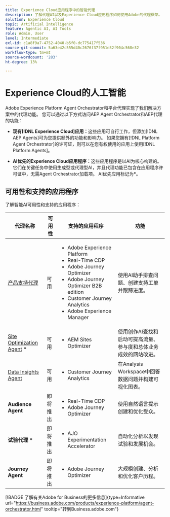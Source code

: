 ```yaml
---
title: Experience Cloud应用程序中的智能代理
description: 了解代理AI以及Experience Cloud应用程序如何使用Adobe的代理框架。
solution: Experience Cloud
topic: Artificial Intelligence
feature: Agentic AI, AI Tools
role: Admin, User
level: Intermediate
exl-id: c1a8f9a7-4752-4040-b5f0-dc775417f536
source-git-commit: 5a63e42c555d40c2676f37f951e32f904c568e32
workflow-type: tm+mt
source-wordcount: '283'
ht-degree: 13%

---
```


# Experience Cloud的人工智能

Adobe Experience Platform Agent Orchestrator和平台代理实现了我们解决方案中的代理功能。 您可以通过以下方式访问AEP Agent Orchestrator和AEP代理的功能：

* **现有[!DNL Experience Cloud]应用：**&#x200B;这些应用可自行工作，但添加[!DNL AEP Agents]可为您提供额外的功能和影响力。 如果您拥有[!DNL Platform Agent Orchestrator]的许可证，则可以在您有权使用的应用上使用[!DNL Platform Agents]。

* **AI优先的Experience Cloud应用程序：**&#x200B;这些应用程序是以AI为核心构建的。 它们在关键任务中使用生成型或代理型AI，并且代理功能已包含在应用程序许可证中，无需Agent Orchestrator加载项。 AI优先应用标记为<b>*</b>。

## 可用性和支持的应用程序

了解智能AI可用性和支持的应用程序：

| 代理名称 | 可用性 | 支持的应用程序 | 功能 |
|---|----------|------------|----------|
| [产品支持代理](https://experienceleague.adobe.com/zh-hans/docs/experience-platform/ai-assistant/new-features/customer-support) | 可用 | <ul><li>Adobe Experience Platform</li><li>Real-Time CDP</li><li>Adobe Journey Optimizer</li><li>Adobe Journey Optimizer B2B edition</li><li>Customer Journey Analytics</li><li>Adobe Experience Manager</li></ul> | 使用AI助手排查问题、创建支持工单并跟踪进度。 |
| [Site Optimization Agent](https://experienceleague.adobe.com/zh-hans/docs/experience-manager-sites-optimizer/content/home) <b>*</b> | 可用 | <ul><li>AEM Sites Optimizer</li></ul> | 使用创作AI查找和启动可提高流量、参与度和总体业务成效的网站改进。 |
| [Data Insights Agent](https://experienceleague.adobe.com/zh-hans/docs/analytics-platform/using/cja-overview/cja-b2c-overview/data-analysis-ai) | 可用 | <ul><li>Customer Journey Analytics</li></ul> | 在Analysis Workspace中回答数据问题并构建可视化图表。 |
| **Audience Agent** | 即将推出 | <ul><li>Real-Time CDP</li><li>Adobe Journey Optimizer</li></ul> | 使用自然语言提示创建和优化受众。 |
| **试验代理** <b>*</b> | 即将推出 | <ul><li>AJO Experimentation Accelerator</li></ul> | 自动化分析以发现试验和发展机会。 |
| **Journey Agent** | 即将推出 | <ul><li>Adobe Journey Optimizer</li></ul> | 大规模创建、分析和优化客户历程。 |

[!BADGE 了解有关Adobe for Business的更多信息]{type=Informative url="https://business.adobe.com/products/experience-platform/agent-orchestrator.html" tooltip="转到Business.adobe.com"}








